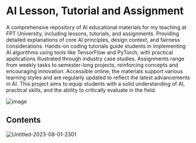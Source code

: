 # AI Lesson, Tutorial and Assignment

A comprehensive repository of AI educational materials for my teaching at FPT University, including lessons, tutorials, and assignments. Providing detailed explanations of core AI principles, design context, and fairness considerations. Hands-on coding tutorials guide students in implementing AI algorithms using tools like TensorFlow and PyTorch, with practical applications illustrated through industry case studies. Assignments range from weekly tasks to semester-long projects, reinforcing concepts and encouraging innovation. Accessible online, the materials support various learning styles and are regularly updated to reflect the latest advancements in AI. This project aims to equip students with a solid understanding of AI, practical skills, and the ability to critically evaluate in the field.

![image](https://github.com/hughiephan/lesson/assets/16631121/0fe2d1fc-4bf6-40db-88d3-8fc0ec1badc2)

## Contents

![Untitled-2023-08-01-2301](https://github.com/hughiephan/DPL/assets/16631121/ea6531a5-d605-4ee5-af92-7905f1e55689)
